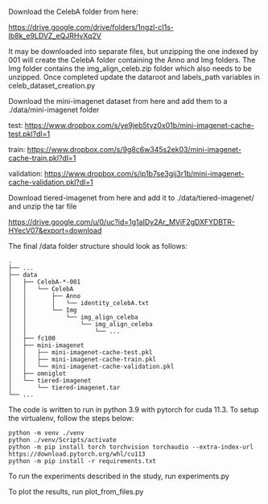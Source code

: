 Download the CelebA folder from here:

https://drive.google.com/drive/folders/1ngzl-cI1s-Ib8k_e9LDVZ_eQJRHvXq2V

It may be downloaded into separate files, but unzipping the one indexed by 001 will create the CelebA folder
containing the Anno and Img folders. The Img folder contains the img_align_celeb.zip folder which also needs to be
unzipped. Once completed update the dataroot and labels_path variables in celeb_dataset_creation.py

Download the mini-imagenet dataset from here and add them to a ./data/mini-imagenet folder

test:
https://www.dropbox.com/s/ye9jeb5tyz0x01b/mini-imagenet-cache-test.pkl?dl=1

train:
https://www.dropbox.com/s/9g8c6w345s2ek03/mini-imagenet-cache-train.pkl?dl=1

validation:
https://www.dropbox.com/s/ip1b7se3gij3r1b/mini-imagenet-cache-validation.pkl?dl=1

Download tiered-imagenet from here and add it to ./data/tiered-imagenet/ and unzip the tar file

https://drive.google.com/u/0/uc?id=1g1aIDy2Ar_MViF2gDXFYDBTR-HYecV07&export=download

The final /data folder structure should look as follows:

```angular2html
.
├── ...
├── data
│   ├── CelebA-*-001
│   │   └── CelebA
│   │       ├── Anno
│   │       │   └── identity_celebA.txt
│   │       └── Img
│   │           └── img_align_celeba
│   │               └── img_align_celeba
│   │                   └── ...
│   ├── fc100
│   ├── mini-imagenet
│   │   ├── mini-imagenet-cache-test.pkl
│   │   ├── mini-imagenet-cache-train.pkl
│   │   └── mini-imagenet-cache-validation.pkl
│   ├── omniglot
│   └── tiered-imagenet
│       └── tiered-imagenet.tar
└── ...

```

The code is written to run in python 3.9 with pytorch for cuda 11.3. To setup the virtualenv, follow the steps below:

```
python -m venv ./venv
python ./venv/Scripts/activate
python -m pip install torch torchvision torchaudio --extra-index-url https://download.pytorch.org/whl/cu113
python -m pip install -r requirements.txt
```

To run the experiments described in the study, run experiments.py

To plot the results, run plot_from_files.py